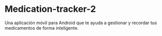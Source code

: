 # Medication-tracker-2
Una aplicación móvil para Android que te ayuda a gestionar y recordar tus medicamentos de forma inteligente.  
